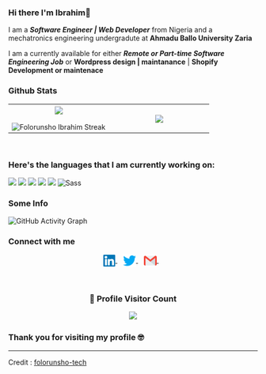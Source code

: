 ### Hi there I'm Ibrahim👋

<p>
  I am a <em><b> Software Engineer | Web Developer</b></em> from Nigeria and a mechatronics engineering undergradute at <b> Ahmadu Ballo University Zaria</b>
<p>
  
 <p>
  I am a currently available for either <em><b>Remote or Part-time Software Engineering Job</b> </em> or <b>Wordpress design | maintanance</b> | <b> Shopify Development or maintenace</b>
<p>

  ### Github Stats
  
<!-- ![GitHub stats](https://github-readme-stats.vercel.app/api?username=folorunsho-tech&show_icons=true&count_private=true&include_all_commits=true&title_color=f8333c&icon_color=f8333c)
![Top Langs](https://github-readme-stats.vercel.app/api/top-langs/?username=folorunsho-tech&layout=compact&custom_title=Tech%20I%20use&title_color=f8333c&card_width=445) -->
  
  <table border="0" align="center">
<tr border="0">
<td width="50%" align="center">
  
  <img  align="center"  src="https://github-readme-stats.vercel.app/api?username=folorunsho-tech&theme=radical&show_icons=true&count_private=true" />
  <br></br>
  <img  title="🔥 Get streak stats for your profile at git.io/streak-stats" alt="Folorunsho Ibrahim Streak" src="https://github-readme-streak-stats.herokuapp.com/?user=folorunsho-tech&theme=radical&hide_border=true" />


  
</td>

<td width="50%" align="center">

  <img  align="center"  src="https://github-readme-stats.anuraghazra1.vercel.app/api/top-langs/?username=folorunsho-tech&theme=radical&hide_border=true&no-bg=true&no-frame=true&langs_count=10"/>
  
  </td>
</tr>
</table>

<br>

 ### Here's the languages that I am currently working on:

![](https://img.shields.io/badge/React-20232A?style=for-the-badge&logo=react&logoColor=61DAFB)
![](https://img.shields.io/badge/Nextjs-000000?style=for-the-badge&logo=next&logoColor=white)
![](https://img.shields.io/badge/JavaScript-F7DF1E?style=for-the-badge&logo=javascript&logoColor=black)
![](https://img.shields.io/badge/HTML5-E34F26?style=for-the-badge&logo=html5&logoColor=white)
![](https://img.shields.io/badge/CSS3-1572B6?style=for-the-badge&logo=css3&logoColor=white)
![Sass](https://img.shields.io/badge/-Sass-%23CC6699?style=flat-square&logo=sass&logoColor=ffffff)
  
  
  ### Some Info
  
  ![GitHub Activity Graph](https://activity-graph.herokuapp.com/graph?username=folorunsho-tech&bg_color=000000&color=4fff67&line=4fff67&point=ffffff&area=true&hide_border=true)  </p>
  
  ### Connect with me 
  
<p align="center">
<a href="https://www.linkedin.com/in/folorunsho-ibrahim-t/" target="_blank">
  <img align="center" alt="Folorunsho Ibrahim Babatunde | Linkedin" width="24px" src="https://github.com/SatYu26/SatYu26/blob/master/Assets/Linkedin.svg" />
</a> &nbsp;&nbsp;
<a href="https://twitter.com/tacheyontechs" target="_blank">
  <img align="center" alt="Folorunsho Ibrahim Babatunde | Twitter" width="26px" src="https://github.com/SatYu26/SatYu26/blob/master/Assets/Twitter.svg" />
</a> &nbsp;&nbsp;
<a href="mailto:tacheyontech@gmail.com" >
  <img align="center" alt="Folorunsho Ibrahim Babatunde | Gmail" width="26px" src="https://github.com/SatYu26/SatYu26/blob/master/Assets/Gmail.svg" />
</a> &nbsp;&nbsp;
<p>
  
<br>
  
<div align=center>
  <h3><b>📍 Profile Visitor Count</b></h3>
</div>
    
<!-- retro visitor counter -->  
<p align="center" >   
  <img src="https://profile-counter.glitch.me/folorunsho-tech/count.svg" />  
</p>
   
<!-- [![GitHub Streak](https://github-readme-streak-stats.herokuapp.com/?user=folorunsho-tech&theme=radical)](https://git.io/streak-stats) 
[![trophy](https://github-profile-trophy.vercel.app/?username=folorunsho-tech)](https://github.com/ryo-ma/github-profile-trophy) -->
  
### Thank you for visiting my profile 🤓 

------

Credit : [folorunsho-tech](https://github.com/folorunsho-tech)
